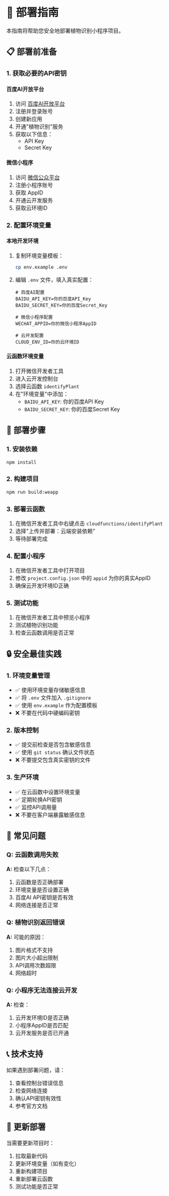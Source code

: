 # 🚀 部署指南

本指南将帮助您安全地部署植物识别小程序项目。

## 📋 部署前准备

### 1. 获取必要的API密钥

#### 百度AI开放平台
1. 访问 [百度AI开放平台](https://ai.baidu.com/)
2. 注册并登录账号
3. 创建新应用
4. 开通"植物识别"服务
5. 获取以下信息：
   - API Key
   - Secret Key

#### 微信小程序
1. 访问 [微信公众平台](https://mp.weixin.qq.com/)
2. 注册小程序账号
3. 获取 AppID
4. 开通云开发服务
5. 获取云环境ID

### 2. 配置环境变量

#### 本地开发环境
1. 复制环境变量模板：
   ```bash
   cp env.example .env
   ```

2. 编辑 `.env` 文件，填入真实配置：
   ```env
   # 百度AI配置
   BAIDU_API_KEY=你的百度API_Key
   BAIDU_SECRET_KEY=你的百度Secret_Key
   
   # 微信小程序配置
   WECHAT_APPID=你的微信小程序AppID
   
   # 云开发配置
   CLOUD_ENV_ID=你的云环境ID
   ```

#### 云函数环境变量
1. 打开微信开发者工具
2. 进入云开发控制台
3. 选择云函数 `identifyPlant`
4. 在"环境变量"中添加：
   - `BAIDU_API_KEY`: 你的百度API Key
   - `BAIDU_SECRET_KEY`: 你的百度Secret Key

## 🔧 部署步骤

### 1. 安装依赖
```bash
npm install
```

### 2. 构建项目
```bash
npm run build:weapp
```

### 3. 部署云函数
1. 在微信开发者工具中右键点击 `cloudfunctions/identifyPlant`
2. 选择"上传并部署：云端安装依赖"
3. 等待部署完成

### 4. 配置小程序
1. 在微信开发者工具中打开项目
2. 修改 `project.config.json` 中的 `appid` 为你的真实AppID
3. 确保云开发环境ID正确

### 5. 测试功能
1. 在微信开发者工具中预览小程序
2. 测试植物识别功能
3. 检查云函数调用是否正常

## 🔒 安全最佳实践

### 1. 环境变量管理
- ✅ 使用环境变量存储敏感信息
- ✅ 将 `.env` 文件加入 `.gitignore`
- ✅ 使用 `env.example` 作为配置模板
- ❌ 不要在代码中硬编码密钥

### 2. 版本控制
- ✅ 提交前检查是否包含敏感信息
- ✅ 使用 `git status` 确认文件状态
- ❌ 不要提交包含真实密钥的文件

### 3. 生产环境
- ✅ 在云函数中设置环境变量
- ✅ 定期轮换API密钥
- ✅ 监控API调用量
- ❌ 不要在客户端暴露敏感信息

## 🐛 常见问题

### Q: 云函数调用失败
**A:** 检查以下几点：
1. 云函数是否正确部署
2. 环境变量是否设置正确
3. 百度AI API密钥是否有效
4. 网络连接是否正常

### Q: 植物识别返回错误
**A:** 可能的原因：
1. 图片格式不支持
2. 图片大小超出限制
3. API调用次数超限
4. 网络超时

### Q: 小程序无法连接云开发
**A:** 检查：
1. 云开发环境ID是否正确
2. 小程序AppID是否匹配
3. 云开发服务是否已开通

## 📞 技术支持

如果遇到部署问题，请：
1. 查看控制台错误信息
2. 检查网络连接
3. 确认API密钥有效性
4. 参考官方文档

## 🔄 更新部署

当需要更新项目时：
1. 拉取最新代码
2. 更新环境变量（如有变化）
3. 重新构建项目
4. 重新部署云函数
5. 测试功能是否正常